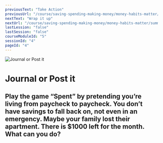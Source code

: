 ```yaml
---
previousText: "Take Action"
previousUrl: "/course/saving-spending-making-money/money-habits-matter/discussion"
nextText: "Wrap it up"
nextUrl: "/course/saving-spending-making-money/money-habits-matter/summary"
lastLession: "false"
lastSession: "false"
courseModuleId: "5"
sessionId: "4"
pageId: "4"
---
```



![Journal or Post it](/assets/img/journal-it.png)
# Journal or Post it

## Play the game “Spent” by pretending you’re living from paycheck to paycheck. You don’t have savings to fall back on, not even in an emergency. Maybe your family lost their apartment. There is $1000 left for the month. What can you do?

 
<!-- <sparkle-quiz question-id="221"></sparkle-quiz>
<sparkle-quiz question-id="222"></sparkle-quiz> -->
<sparkle-feed-post assignment-name="Describe your feelings and experience when there was not enough money." ></sparkle-feed-post>
<sparkle-feed-post assignment-name="Now describe the new money habits you want to develop to prevent that from happening, ever." ></sparkle-feed-post>
